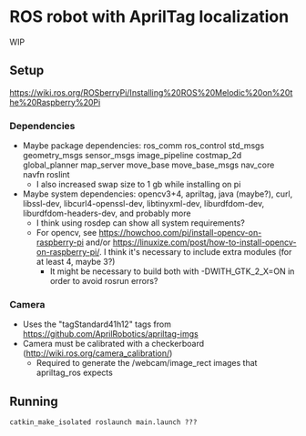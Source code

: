# ROS robot with AprilTag localization

WIP

## Setup

https://wiki.ros.org/ROSberryPi/Installing%20ROS%20Melodic%20on%20the%20Raspberry%20Pi

### Dependencies
- Maybe package dependencies: ros_comm ros_control std_msgs geometry_msgs sensor_msgs image_pipeline costmap_2d global_planner map_server move_base move_base_msgs nav_core navfn roslint
  - I also increased swap size to 1 gb while installing on pi
- Maybe system dependencies: opencv3+4, apriltag, java (maybe?), curl, libssl-dev, libcurl4-openssl-dev, libtinyxml-dev, liburdfdom-dev, liburdfdom-headers-dev, and probably more
  - I think using rosdep can show all system requirements?
  - For opencv, see https://howchoo.com/pi/install-opencv-on-raspberry-pi and/or https://linuxize.com/post/how-to-install-opencv-on-raspberry-pi/. I think it's necessary to include extra modules (for at least 4, maybe 3?)
    - It might be necessary to build both with -DWITH_GTK_2_X=ON in order to avoid rosrun errors?

### Camera
- Uses the "tagStandard41h12" tags from https://github.com/AprilRobotics/apriltag-imgs
- Camera must be calibrated with a checkerboard (http://wiki.ros.org/camera_calibration/)
  - Required to generate the /webcam/image_rect images that apriltag_ros expects


## Running

`
catkin_make_isolated
roslaunch main.launch
???
`


